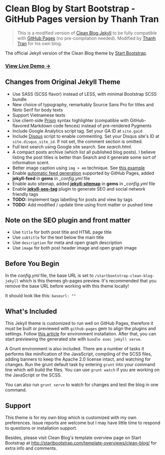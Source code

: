 # Clean Blog by Start Bootstrap - GitHub Pages version by Thanh Tran

> This is a modified version of [Clean Blog Jekyll](https://github.com/IronSummitMedia/startbootstrap-clean-blog-jekyll) to be fully compatible with [GitHub Pages](https://help.github.com/articles/using-jekyll-with-pages/) (no pre-compilation needed). Modified by [Thanh Tran](https://github.com/trongthanh) for his own blog.

The official Jekyll version of the Clean Blog theme by [Start Bootstrap](http://startbootstrap.com/).

### [View Live Demo &rarr;](https://trongthanh.github.io/startbootstrap-clean-blog-jekyll)

## Changes from Original Jekyll Theme

+ Use SASS (SCSS flavor) instead of LESS, with minimal Bootstrap SCSS bundle
+ New choice of typography, remarkably Source Sans Pro for titles and Noto Serif for body texts
+ Support Vietnamese texts
+ Use client-side [Prism](http://prismjs.com) syntax highlighter (compatible with GitHub-flavored Markdown code fences) instead of pre-rendered Pygments
+ Include Google Analytics script tag. Set your GA ID at `site.gaid`
+ Include [Disqus](http://disqus.com) script to enable commenting. Set your Disqus site's ID at `site.disqus_site_id`. If not set, the comment section is omitted.
+ Full text search using Google site search. See _search.html_.
+ A compact posts archive (which list all published blog posts). I believe listing the post titles is better than Search and it generate some sort of information scent.
+ Better image caption using `img + em` technique. See [this example](http://blog.int3ractive.com/startbootstrap-clean-blog-jekyll/2015/08/10/Muc-Toi-Thieu-Cua-Lap-Trinh-Vien-Front-End/)
+ Enable [automatic feed generation](https://help.github.com/articles/atom-rss-feeds-for-github-pages/) supported by GitHub Pages, added **jekyll-feed** in **gems** in *_config.yml* file
+ Enable auto sitemap, added [**jekyll-sitemap**](https://help.github.com/articles/sitemaps-for-github-pages/) in **gems** in *_config.yml* file
+ Enable [**jekyll-seo-tag**](https://github.com/jekyll/jekyll-seo-tag) plugin to generate SEO and social network friendly tags
+ **TODO:** Implement tags labelling for posts and view by tags
+ **TODO:** Add modified / update time using front matter or pushed time

## Note on the SEO plugin and front matter

+ Use `title` for both post title and HTML page title
+ Use `subtitle` for the text below the main title
+ Use `description` for meta and open graph description
+ Use `image` for both post header image and open graph image 

## Before You Begin

In the _config.yml_ file, the base URL is set to `/startbootstrap-clean-blog-jekyll` which is this themes gh-pages preview. It's recommended that you remove the base URL before working with this theme locally!

It should look like this:
`baseurl: ""`

## What's Included

This Jekyll theme is customized to run well on GitHub Pages, therefore it must be built or previewed with `github-pages` gem to align the plugins and settings. Follow [this article](https://help.github.com/articles/using-jekyll-with-pages/#installing-jekyll) for environment installation. After that, you can start previewing the generated site with `bundle exec jekyll serve`.

A Grunt environment is also included. There are a number of tasks it performs like minification of the JavaScript, compiling of the SCSS files, adding banners to keep the Apache 2.0 license intact, and watching for changes. Run the grunt default task by entering `grunt` into your command line which will build the files. You can use `grunt watch` if you are working on the JavaScript or the SCSS.

You can also run `grunt serve` to watch for changes and test the blog in one command.
    
## Support

This theme is for my own blog which is customized with my own preferences. Issue reports are welcome but I may have little time to respond to questions or installation support.

Besides, please visit Clean Blog's template overview page on Start Bootstrap at http://startbootstrap.com/template-overviews/clean-blog/ for extra info and comments.

